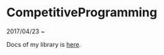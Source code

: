 # CompetitiveProgramming
2017/04/23 ~

Docs of my library is [here](https://uoo38.github.io/CompetitiveProgramming/).
